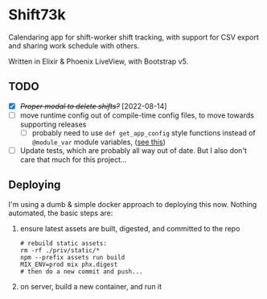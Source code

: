 # Shift73k

Calendaring app for shift-worker shift tracking, with support for CSV export and sharing work schedule with others.

Written in Elixir & Phoenix LiveView, with Bootstrap v5.

## TODO

- [X] ~~*Proper modal to delete shifts?*~~ [2022-08-14]
- [ ] move runtime config out of compile-time config files, to move towards supporting releases
  - [ ] probably need to use `def get_app_config` style functions instead of `@module_var` module variables, ([see this](https://stephenbussey.com/2019/01/03/understanding-compile-time-dependencies-in-elixir-a-bug-hunt.html))
- [ ] Update tests, which are probably all way out of date. But I also don't care that much for this project...

## Deploying

I'm using a dumb & simple docker approach to deploying this now. Nothing automated, the basic steps are:

1. ensure latest assets are built, digested, and committed to the repo

    ```shell
    # rebuild static assets:
    rm -rf ./priv/static/*
    npm --prefix assets run build
    MIX_ENV=prod mix phx.digest
    # then do a new commit and push...
    ```

2. on server, build a new container, and run it
